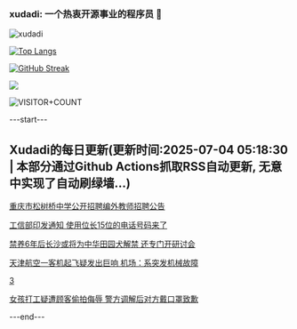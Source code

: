 ### xudadi: 一个热衷开源事业的程序员 👋

![xudadi](https://github-readme-stats-git-masterorgs-github-readme-stats-team.vercel.app/api?username=xudadi)

[![Top Langs](https://github-readme-stats.vercel.app/api/top-langs/?username=xudadi)](https://github.com/anuraghazra/github-readme-stats)

[![GitHub Streak](https://streak-stats.demolab.com?user=xudadi&locale=zh_Hans)](https://git.io/streak-stats)

![](https://raw.githubusercontent.com/xudadi/xudadi/main/assets/github-contribution-grid-snake.svg)

![VISITOR+COUNT](https://komarev.com/ghpvc/?username=xudadi&label=VISITOR+COUNT)


---start---

## Xudadi的每日更新(更新时间:2025-07-04 05:18:30 | 本部分通过Github Actions抓取RSS自动更新, 无意中实现了自动刷绿墙...)

[重庆市松树桥中学公开招聘编外教师招聘公告](https://www.gongkaoleida.com/article/2489648)

[工信部印发通知 使用位长15位的电话号码来了](https://m.163.com/news/article/K3I3EK8B0534A4SC.html)

[禁养6年后长沙或将为中华田园犬解禁 还专门开研讨会](https://m.163.com/news/article/K3HS0S120534P59R.html)

[天津航空一客机起飞疑发出巨响 机场：系突发机械故障](https://m.163.com/news/article/K3IHAFMD0001899O.html)

[3](https://m.163.com/touch/news/sub/domestic)

[女孩打工疑遭顾客偷拍侮辱 警方调解后对方戴口罩致歉](https://m.163.com/news/article/K3IA5JOM053469LG.html)

---end---
